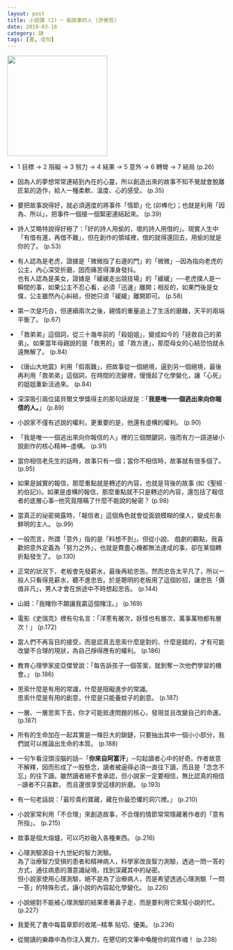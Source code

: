 ```yaml
---
layout: post
title: 小說課 (2) ─ 偷故事的人 (許榮哲)
date: 2019-03-16
category: 訣
tags: [書, 佳句]
---
```


<img src="https://doltegg.github.io/egg/others/egg/novelii.jpg" style="width:230px"/>

- 1 目標 → 2 阻礙 → 3 努力 → 4 結果 → 5 意外 → 6 轉彎 → 7 結局 (p.26)


- 因為人的夢想常常連結到內在的心靈，所以創造出來的故事不知不覺就會脫離匠氣的造作，給人一種柔軟、溫度、心的感受。 (p.35)

<!--more-->

- 要把故事說得好，就必須適度的將事件「情節」化 (卯榫化)；也就是利用「因為、所以」，把事件一個接一個緊密連結起來。 (p.39)


- 詩人艾略特說得好極了：「好的詩人用偷的，壞的詩人用借的」。現實人生中「有借有還，再借不難」，但在創作的領域裡，借的就得還回去，用偷的就是你的了。 (p.53)


- 有人認為是老虎，證據是「微微指了右邊的門」的「微微」─因為指向老虎的公主，內心深受折磨，因而痛苦得渾身發抖。<br />
也有人認為是美女，證據是「緩緩走出競技場」的「緩緩」──老虎撲人是一瞬間的事，如果公主不忍心看，必須「迅速」離開；相反的，如果門後是女僕，公主雖然內心糾結，但她只須「緩緩」離開即可。 (p.58)


- 第一次是巧合，但連續兩次之後，親情的重量追上了生活的磨難，天平的兩端平衡了。 (p.67)


- 「救弟弟」這個詞，從三十幾年前的「殺姐姐」，變成如今的「拯救自己的弟弟」。如果當年母親說的是「救男的」或「救方達」，那麼母女的心結恐怕就永遠無解了。 (p.84)



- 《唐山大地震》利用「假兩難」，把故事從一個絕境，逼到另一個絕境，最後再利用「救弟弟」這個詞，在時間的流變裡，慢慢起了化學變化，讓「心死」的姐姐重新活過來。 (p.84)


- 深深吸引兩位諾貝爾文學獎得主的那句話就是：「**我是唯一一個逃出來向你報信的人。**」 (p.89)


- 小說家不僅有述說的權利，更重要的是，他還有虛構的權利。 (p.90)


- 「我是唯一一個逃出來向你報信的人」裡的三個關鍵詞，強而有力一語道破小說創作的核心精神─虛構。 (p.91)


- 當你相信老先生的話時，故事只有一個；當你不相信時，故事就有很多個了。 (p.95)


- 如果是誠實的報信，那麼重點就是轉述的內容，也就是背後的故事 (如《聖經 ‧ 約伯記》)。如果是虛構的報信，那麼重點就不只是轉述的內容，還包括了報信者的底層心事─他究竟隱瞞了什麼不能說的秘密？ (p.98)


- 當真正的祕密揭露時，「報信者」這個角色就會從面貌模糊的僕人，變成形象鮮明的主人。 (p.99)


- 一般而言，所謂「意外」指的是「料想不到」。但從小說、 戲劇的觀點，我喜歡把意外定義為「努力之外」，也就是費盡心機都無法達成的事，卻在某個轉折點發生了。 (p.130)


- 正常的狀況下，老板會先發薪水，最後再給忠告。然而忠告太平凡了，所以一般人只看得見薪水，聽不進忠告。於是聰明的老板用了這個妙招，讓忠告「價值非凡」，男人才會在旅途中不時想起忠告。 (p.144)


- 山姆：「我賭你不願讓我贏這個賭注。」 (p.169)


- 電影《史瑞克》裡有句名言：「洋蔥有層次，妖怪也有層次，萬事萬物都有層次！」 (p.172)


- 當人們不再盲目的接受，而是認真去思索什麼是對的、什麼是錯的，才有可能改變不合理的現狀，為自己掙得應有的權利。 (p.186)


- 教育心理學家皮亞傑曾說：「每告訴孩子一個答案，就剝奪一次他們學習的機會。」 (p.186)


- 思索什麼是有用的常識，什麼是阻礙進步的常識。<br />
思索什麼是有用的創意，什麼是只能養蚊子的創意。 (p.187)


- 一層、一層思索下去，你才可能抵達問題的核心，發現並且改變自己的命運。 (p.187)


- 所有的生命加在一起其實是一條巨大的鎖鏈，只要抽出其中一個小小部分，我們就可以推論出生命的本質。 (p.188)


- 一句乍看沒頭沒腦的話─「**你來自阿富汗**」─勾起讀者心中的好奇。作者故意不解釋，因而形成了一股懸念，讀者被逼得必須一直往下讀，而且是「念念不忘」的往下讀。雖然讀者絕不會承認，但小說家一定要相信，無比認真的相信─讀者不只喜歡，
而且還很享受這樣的折磨。 (p.193)


- 有一句老話說：「最珍貴的寶藏，藏在你最恐懼的洞穴裡。」 (p.210)


- 小說家常利用「不合理」來創造故事，不合理的情節常常隱藏著作者的「意有所指」。 (p.215)


- 故事是個大熔爐，可以巧妙融入各種東西。 (p.216)


- 心理測驗源自十九世紀的智力測驗。<br />
為了治療智力受損的患者和精神病人，科學家改良智力測驗，透過一問一答的方式，通往病患的潛意識祕境，找到深藏其中的祕密。<br />
但小說家使用心理測驗，絕不是為了治療病人，而是希望透過心理測驗「一問一答」的特殊形式，讓小說的內容起化學變化。 (p.226)


- 小說絕對不能被心理測驗的結果牽著鼻子走，而是要利用它來幫小說的忙。 (p.227)


- 我愛死了書中每篇章節的收尾─精準 貼切、優美。 (p.236)


- 從閱讀的樂趣中為你注入實力，在懇切的文筆中喚醒你的寫作魂！ (p.238)
